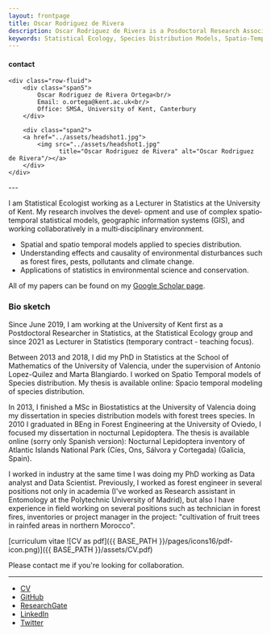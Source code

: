 ```yaml
---
layout: frontpage
title: Oscar Rodriguez de Rivera
description: Oscar Rodriguez de Rivera is a Posdoctoral Research Associate at SE@K at the University of Kent.
keywords: Statistical Ecology, Species Distribution Models, Spatio-Temporal Models, Spatial statistics, Applied Statistics
---
```


<div class="container">
<h4><a name="contact"></a>contact</h4>

    <div class="row-fluid">
        <div class="span5">
            Oscar Rodriguez de Rivera Ortega<br/>
            Email: o.ortega@kent.ac.uk<br/>
            Office: SMSA, University of Kent, Canterbury
        </div>

        <div class="span2">
        <a href="../assets/headshot1.jpg">
            <img src="../assets/headshot1.jpg"
                  title="Oscar Rodriguez de Rivera" alt="Oscar Rodriguez de Rivera"/></a>
        </div>
    </div>
</div>
---

I am Statistical Ecologist working as a Lecturer in Statistics at the University of Kent. My research involves the devel‐ opment and use of complex spatio‐temporal statistical models, geographic information systems (GIS), and working collaboratively in a multi‐disciplinary environment.
- Spatial and spatio temporal models applied to species distribution.
- Understanding effects and causality of environmental disturbances such as forest fires, pests, pollutants and climate change.
- Applications of statistics in environmental science and conservation.

All of my papers can be found on my [Google Scholar page](https://scholar.google.com/citations?user=kttZf6oAAAAJ&hl=en).


### Bio sketch

Since June 2019, I am working at the University of Kent first as a Postdoctoral Researcher in Statistics, at the Statistical Ecology group and since 2021 as Lecturer in Statistics (temporary contract - teaching focus).

Between 2013 and 2018, I did my PhD in Statistics at the School of Mathematics of the University of Valencia, under the supervision of Antonio Lopez-Quilez and Marta Blangiardo. I worked on Spatio Temporal models of Species distribution. My thesis is available online: Spacio temporal modeling of species distribution.

In 2013, I finished a MSc in Biostatistics at the University of Valencia doing my dissertation in species distribution models with forest trees species. In 2010 I graduated in BEng in Forest Engineering at the University of Oviedo, I focused my dissertation in nocturnal Lepidoptera. The thesis is available online (sorry only Spanish version): Nocturnal Lepidoptera inventory of Atlantic Islands National Park (Cíes, Ons, Sálvora y Cortegada) (Galicia, Spain). 

I worked in industry at the same time I was doing my PhD working as Data analyst and Data Scientist. Previously, I worked as forest engineer in several positions not only in academia (I've worked as Research assistant in Entomology at the Polytechnic University of Madrid), but also I have experience in field working on several positions such as technician in forest fires, inventories or project manager in the project: "cultivation of fruit trees in rainfed areas in northern Morocco".

[curriculum vitae ![CV as pdf]({{ BASE_PATH }}/pages/icons16/pdf-icon.png)]({{ BASE_PATH }}/assets/CV.pdf)<br/>


Please contact me if you're looking for collaboration.

---




<div class="navbar">
  <div class="navbar-inner">
      <ul class="nav">
          <li><a href="{{ BASE_PATH }}/assets/CV.pdf">CV</a></li>
          <li><a href="https://github.com/orrortega">GitHub</a></li>
          <li><a href="https://www.researchgate.net/profile/Oscar_Rodriguez_De_Rivera2">ResearchGate</a></li>
          <li><a href="https://www.linkedin.com/in/oscarrodriguezderivera/">LinkedIn</a></li>
          <li><a href="https://twitter.com/orrortega">Twitter</a></li>
      </ul>
  </div>
</div>
